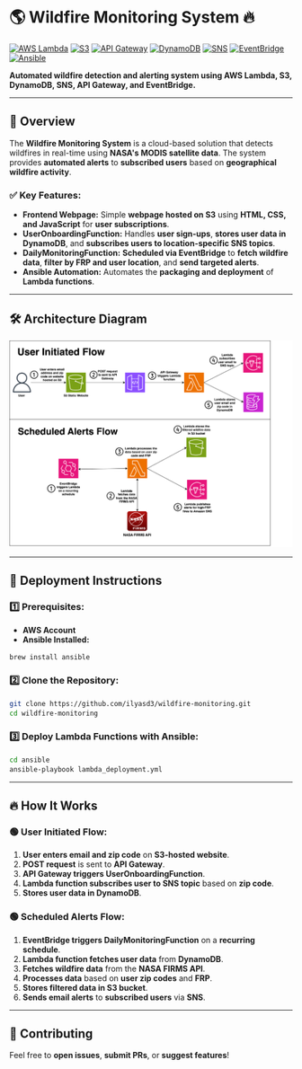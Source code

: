 # 🌎 Wildfire Monitoring System 🔥

[![AWS Lambda](https://img.shields.io/badge/AWS-Lambda-orange?logo=awslambda&logoColor=white)](https://aws.amazon.com/lambda/)
[![S3](https://img.shields.io/badge/AWS-S3-blue?logo=aws&logoColor=white)](https://aws.amazon.com/s3/)
[![API Gateway](https://img.shields.io/badge/API-Gateway-red?logo=aws&logoColor=white)](https://aws.amazon.com/api-gateway/)
[![DynamoDB](https://img.shields.io/badge/DynamoDB-NoSQL-4053D6?logo=amazon-dynamodb&logoColor=white)](https://aws.amazon.com/dynamodb/)
[![SNS](https://img.shields.io/badge/SNS-Notifications-orange?logo=aws&logoColor=white)](https://aws.amazon.com/sns/)
[![EventBridge](https://img.shields.io/badge/EventBridge-Scheduling-FF4F8B?logo=aws&logoColor=white)](https://aws.amazon.com/eventbridge/)
[![Ansible](https://img.shields.io/badge/Ansible-Automation-ee0000?logo=ansible&logoColor=white)](https://www.ansible.com/)

**Automated wildfire detection and alerting system using AWS Lambda, S3, DynamoDB, SNS, API Gateway, and EventBridge.**

---

## 📌 Overview
The **Wildfire Monitoring System** is a cloud-based solution that detects wildfires in real-time using **NASA's MODIS satellite data**. The system provides **automated alerts** to **subscribed users** based on **geographical wildfire activity**.

### ✅ **Key Features:**
- **Frontend Webpage:** Simple **webpage hosted on S3** using **HTML, CSS, and JavaScript** for **user subscriptions**.
- **UserOnboardingFunction:** Handles **user sign-ups**, **stores user data in DynamoDB**, and **subscribes users to location-specific SNS topics**.
- **DailyMonitoringFunction:** **Scheduled via EventBridge** to **fetch wildfire data**, **filter by FRP and user location**, and **send targeted alerts**.
- **Ansible Automation:** Automates the **packaging and deployment** of **Lambda functions**.

---

## 🛠️ **Architecture Diagram**

<img src="architecture_diagram.svg" alt="Wildfire Monitoring Architecture" width="800">

---

## 🚀 **Deployment Instructions**

### **1️⃣ Prerequisites:**
- **AWS Account**
- **Ansible Installed:**
```sh
brew install ansible
```

### **2️⃣ Clone the Repository:**
```sh
git clone https://github.com/ilyasd3/wildfire-monitoring.git
cd wildfire-monitoring
```

### **3️⃣ Deploy Lambda Functions with Ansible:**
```sh
cd ansible
ansible-playbook lambda_deployment.yml
```

---

## 🔥 **How It Works**

### 🟢 **User Initiated Flow:**
1. **User enters email and zip code** on **S3-hosted website**.
2. **POST request** is sent to **API Gateway**.
3. **API Gateway triggers UserOnboardingFunction**.
4. **Lambda function subscribes user to SNS topic** based on **zip code**.
5. **Stores user data in DynamoDB**.

### 🟢 **Scheduled Alerts Flow:**
1. **EventBridge triggers DailyMonitoringFunction** on a **recurring schedule**.
2. **Lambda function fetches user data** from **DynamoDB**.
3. **Fetches wildfire data** from the **NASA FIRMS API**.
4. **Processes data** based on **user zip codes** and **FRP**.
5. **Stores filtered data in S3 bucket**.
6. **Sends email alerts** to **subscribed users** via **SNS**.

---

## 🤝 **Contributing**
Feel free to **open issues**, **submit PRs**, or **suggest features**!
